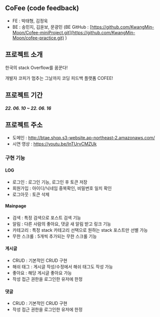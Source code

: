 ## CoFee (code feedback)


* FE : 박태형, 김정욱
* BE : 송민지, 김윤보, 문광민  (BE GitHub : [https://github.com/KwangMin-Moon/Cofee-miniProject.git](https://github.com/KwangMin-Moon/cofee-practice.git) )

## 프로젝트 소개
한국의 stack Overflow를 꿈꾼다! 

개발자 코피가 멈추는 그날까지
코딩 피드백 플랫폼 COFEE!

## 프로젝트 기간
##### 22\. 06\. 10 ~ 22\. 06. 16 

## 프로젝트 주소 
* 도메인 : http://btae.shop.s3-website.ap-northeast-2.amazonaws.com/
* 시연 영상 : https://youtu.be/InTUrvCMZUk

### 구현 기능

#### LOG
* 로그인 : 로그인 기능, 로그인 후 토큰 저장
* 회원가입 : 아이디/닉네임 중복확인, 비밀번호 일치 확인
* 로그아웃 : 토큰 삭제

#### Mainpage
* 검색 : 특정 검색으로 포스트 검색 기능 
* 알림 : 다른 사람의 좋아요, 댓글 새 알림 받고 링크 기능
* 카테고리 : 특정 stack 카테고리 선택으로 원하는 stack 포스트만 선별 가능
* 무한 스크롤 : 5개씩 추가되는 무한 스크롤 기능

#### 게시글
* CRUD : 기본적인 CRUD 구현 
* 해쉬 태그 : 게시글 작성/수정에서 해쉬 태그도 작성 가능
* 좋아요 : 해당 게시글 좋아요 가능
* 작성 접근 권한을 로그인한 유저에 한정

#### 댓글
* CRUD : 기본적인 CRUD 구현
* 작성 접근 권한을 로그인한 유저에 한정


